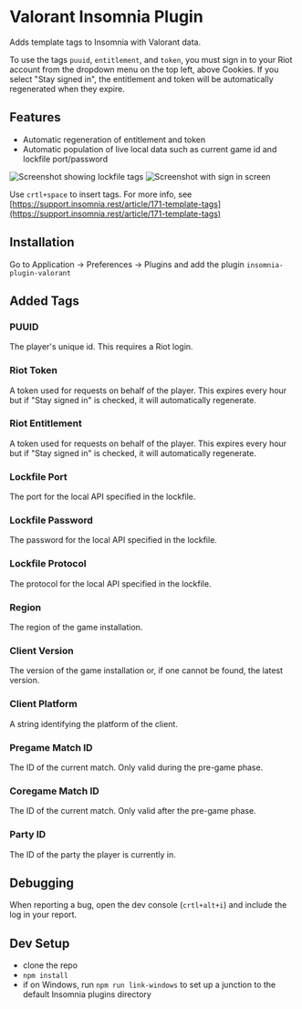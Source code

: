# Valorant Insomnia Plugin 
Adds template tags to Insomnia with Valorant data.

To use the tags `puuid`, `entitlement`, and `token`, you must sign in to your Riot account
from the dropdown menu on the top left, above Cookies.
If you select "Stay signed in", the entitlement and token will be automatically regenerated when they expire.

## Features 
 - Automatic regeneration of entitlement and token
 - Automatic population of live local data such as current game id and lockfile port/password

![Screenshot showing lockfile tags](https://user-images.githubusercontent.com/26680599/172743896-994eddf9-f8c4-4055-8f5b-6b7ac53dbda6.png)
![Screenshot with sign in screen](https://user-images.githubusercontent.com/26680599/172743816-37c5fee2-3ce8-46b8-909e-56ea96d8bf65.png)

Use `crtl+space` to insert tags. For more info, see [https://support.insomnia.rest/article/171-template-tags](https://support.insomnia.rest/article/171-template-tags)

## Installation
Go to Application -> Preferences -> Plugins and add the plugin `insomnia-plugin-valorant`

## Added Tags

### PUUID
The player's unique id. This requires a Riot login.

### Riot Token
A token used for requests on behalf of the player. This expires every hour but if "Stay signed in" is checked, it will automatically regenerate.

### Riot Entitlement
A token used for requests on behalf of the player. This expires every hour but if "Stay signed in" is checked, it will automatically regenerate.

### Lockfile Port
The port for the local API specified in the lockfile.

### Lockfile Password
The password for the local API specified in the lockfile.

### Lockfile Protocol
The protocol for the local API specified in the lockfile.

### Region
The region of the game installation.

### Client Version
The version of the game installation or, if one cannot be found, the latest version.

### Client Platform
A string identifying the platform of the client.

### Pregame Match ID
The ID of the current match. Only valid during the pre-game phase.

### Coregame Match ID
The ID of the current match. Only valid after the pre-game phase.

### Party ID
The ID of the party the player is currently in.

## Debugging
When reporting a bug, open the dev console (`crtl+alt+i`) and include the log in your report.

## Dev Setup
- clone the repo
- `npm install`
- if on Windows, run `npm run link-windows` to set up a junction to the default Insomnia plugins directory
